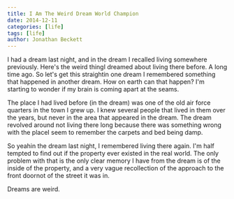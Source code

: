 ```yaml
---
title: I Am The Weird Dream World Champion
date: 2014-12-11
categories: [life]
tags: [life]
author: Jonathan Beckett
---
```


I had a dream last night, and in the dream I recalled living somewhere previously. Here's the weird thingI dreamed about living there before. A long time ago. So let's get this straightin one dream I remembered something that happened in another dream. How on earth can that happen? I'm starting to wonder if my brain is coming apart at the seams.

The place I had lived before (in the dream) was one of the old air force quarters in the town I grew up. I knew several people that lived in them over the years, but never in the area that appeared in the dream. The dream revolved around not living there long because there was something wrong with the placeI seem to remember the carpets and bed being damp.

So yeahin the dream last night, I remembered living there again. I'm half tempted to find out if the property ever existed in the real world. The only problem with that is the only clear memory I have from the dream is of the inside of the property, and a very vague recollection of the approach to the front doornot of the street it was in.

Dreams are weird.